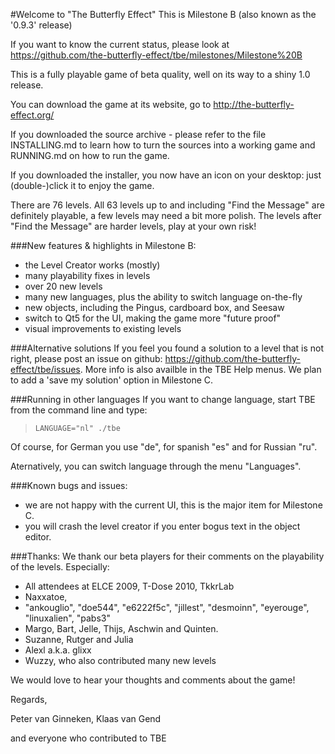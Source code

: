 #Welcome to "The Butterfly Effect"
This is Milestone B (also known as the '0.9.3' release)

If you want to know the current status, please look at
https://github.com/the-butterfly-effect/tbe/milestones/Milestone%20B

This is a fully playable game of beta quality, well on its way to a shiny
1.0 release. 

You can download the game at its website, 
go to          http://the-butterfly-effect.org/

If you downloaded the source archive - please refer to the file INSTALLING.md
to learn how to turn the sources into a working game and RUNNING.md on how
to run the game.

If you downloaded the installer, you now have an icon on your desktop: 
just (double-)click it to enjoy the game.

There are 76 levels.
All 63 levels up to and including "Find the Message" are definitely playable, 
a few levels may need a bit more polish. 
The levels after "Find the Message" are harder levels, play at your own risk!


###New features & highlights in Milestone B:
 * the Level Creator works (mostly)
 * many playability fixes in levels
 * over 20 new levels
 * many new languages, plus the ability to switch language on-the-fly
 * new objects, including the Pingus, cardboard box, and Seesaw
 * switch to Qt5 for the UI, making the game more "future proof"
 * visual improvements to existing levels

 
###Alternative solutions
If you feel you found a solution to a level that is not right, please post an
issue on github: https://github.com/the-butterfly-effect/tbe/issues. 
More info is also availble in the TBE Help menus.
We plan to add a 'save my solution' option in Milestone C.


###Running in other languages
If you want to change language, start TBE from the command line and
type:
> `LANGUAGE="nl" ./tbe`

Of course, for German you use "de", for spanish "es" and for Russian "ru".

Aternatively, you can switch language through the menu "Languages".


###Known bugs and issues:
  * we are not happy with the current UI, this is the major item for Milestone C.
  * you will crash the level creator if you enter bogus text in the object editor.


###Thanks:
We thank our beta players for their comments on the playability of the levels.
Especially:
 * All attendees at ELCE 2009, T-Dose 2010, TkkrLab
 * Naxxatoe, 
 * "ankouglio", "doe544", "e6222f5c", "jillest", "desmoinn", 
   "eyerouge", "linuxalien", "pabs3"
 * Margo, Bart, Jelle, Thijs, Aschwin and Quinten.
 * Suzanne, Rutger and Julia
 * Alexl a.k.a. glixx
 * Wuzzy, who also contributed many new levels

We would love to hear your thoughts and comments about the game!



Regards,

Peter van Ginneken, Klaas van Gend

and everyone who contributed to TBE
